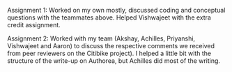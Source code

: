 Assignment 1: Worked on my own mostly, discussed coding and conceptual questions with the teammates above. Helped Vishwajeet with the extra credit assignment. 

Assignment 2: Worked with my team (Akshay, Achilles, Priyanshi, Vishwajeet and Aaron) to discuss the respective comments we received from peer reviewers on the Citibike project). I helped a little bit with the structure of the write-up on Authorea, but Achilles did most of the writing. 


